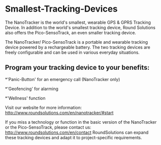 # Smallest-Tracking-Devices
The NanoTracker is the world's smallest, wearable GPS &amp; GPRS Tracking Device. In addition to the world's smallest tracking device, Round Solutions also offers the Pico-SensoTrack, an even smaller tracking device.

The NanoTracker/ Pico-SensoTrack is a portable and wearable tracking device powered by a rechargeable battery. The two tracking devices are freely configurable and can be used in various everyday situations. 

## Program your tracking device to your benefits:

*'Panic-Button' for an emergency call (NanoTracker only)

*'Geofencing' for alarming 

*'Wellness' function


Visit our website for more information: http://www.roundsolutions.com/en/nanotracker/#start

If you miss a technology or function in the basic version of the NanoTracker or the Pico-SensoTrack, please contact us: http://www.roundsolutions.com/en/contact
RoundSolutions can expand these tracking devices and adapt it to project-specific requirements.


